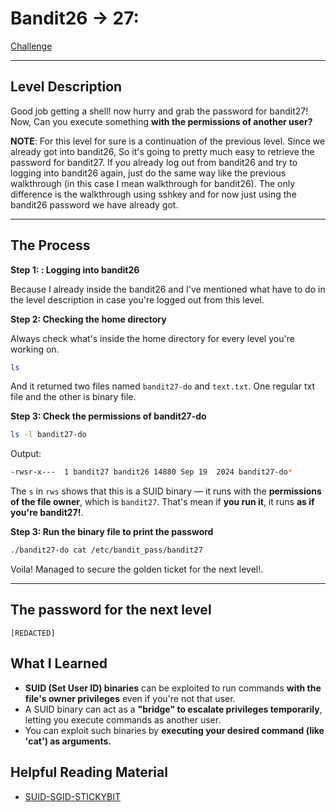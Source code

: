 # Bandit26 → 27: 

[Challenge](https://overthewire.org/wargames/bandit/bandit27.html)

---

## Level Description

Good job getting a shell! now hurry and grab the password for bandit27! Now, Can you execute something **with the permissions of another user?**

**NOTE**: For this level for sure is a continuation of the previous level. Since we already got into bandit26, So it's going to pretty much easy to retrieve the password for bandit27. If you already log out from bandit26 and try to logging into bandit26 again, just do the same way like the previous walkthrough (in this case I mean walkthrough for bandit26). The only difference is the walkthrough using sshkey and for now just using the bandit26 password we have already got.

---

## The Process

**Step 1: : Logging into bandit26**

Because I already inside the bandit26 and I've mentioned what have to do in the level description in case you're logged out from this level.

**Step 2: Checking the home directory**

Always check what's inside the home directory for every level you're working on.

```bash
ls
```

And it returned two files named `bandit27-do` and `text.txt`. One regular txt file and the other is binary file.

**Step 3: Check the permissions of bandit27-do**

```bash
ls -l bandit27-do
```

Output:

```bash
-rwsr-x---  1 bandit27 bandit26 14880 Sep 19  2024 bandit27-do*
```

The `s` in `rws` shows that this is a SUID binary — it runs with the **permissions of the file owner**, which is `bandit27`. That's mean if **you run it**, it runs **as if you're bandit27!**.

**Step 3: Run the binary file to print the password**

```bash
./bandit27-do cat /etc/bandit_pass/bandit27
```

Voila! Managed to secure the golden ticket for the next level!.

---

## The password for the next level

`[REDACTED]`

## What I Learned

- **SUID (Set User ID) binaries** can be exploited to run commands **with the file's owner privileges** even if you're not that user.
- A SUID binary can act as a **"bridge" to escalate privileges temporarily**, letting you execute commands as another user.
- You can exploit such binaries by **executing your desired command (like 'cat') as arguments.**

## Helpful Reading Material

- [SUID-SGID-STICKYBIT](https://www.redhat.com/en/blog/suid-sgid-sticky-bit)


